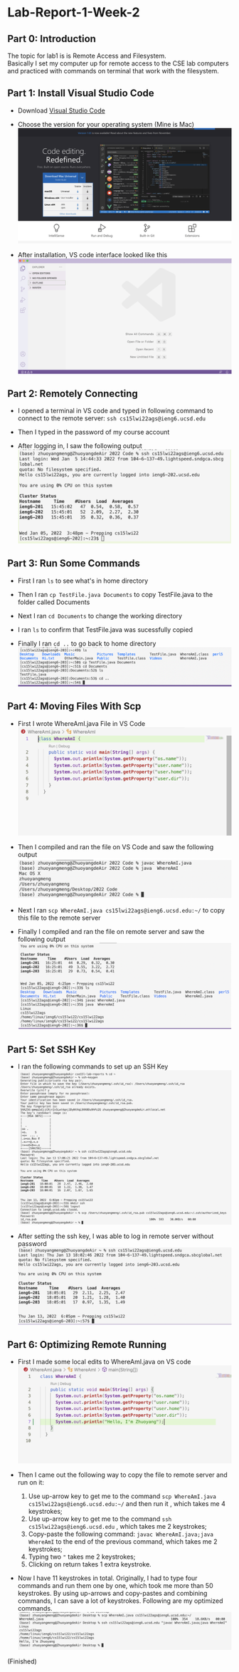 # Lab-Report-1-Week-2


## Part 0: Introduction
The topic for lab1 is is Remote Access and Filesystem. \
Basically I set my computer up for remote access to the CSE lab computers and practiced with commands on terminal that work with the filesystem.


## Part 1: Install Visual Studio Code
* Download [Visual Studio Code](https://code.visualstudio.com/)

* Choose the version for your operating system (Mine is Mac) ![Image](Installation.png)

* After installation, VS code interface looked like this ![Image](VSCode.png)


## Part 2: Remotely Connecting
* I opened a terminal in VS code and typed in following command to connect to the remote server: `ssh cs15lwi22ags@ieng6.ucsd.edu`

* Then I typed in the password of my course account

* After logging in, I saw the following output ![Image](Remote.png)


## Part 3: Run Some Commands
* First I ran `ls` to see what's in home directory

* Then I ran `cp TestFile.java Documents` to copy TestFile.java to the folder called Documents

* Next I ran `cd Documents` to change the working directory 

* I ran `ls` to confirm that TestFile.java was sucessfully copied

* Finally I ran `cd ..` to go back to home directory ![Image](TryCommands.png) 


## Part 4: Moving Files With Scp
* First I wrote WhereAmI.java File in VS Code ![Image](WhereAmI.png)

* Then I compiled and ran the file on VS Code and saw the following output ![Image](LocalRun.png)

* Next I ran `scp WhereAmI.java cs15lwi22ags@ieng6.ucsd.edu:~/` to copy this file to the remote server

* Finally I compiled and ran the file on remote server and saw the following output ![Image](RemoteRun.png)

## Part 5: Set SSH Key
* I ran the following commands to set up an SSH Key ![Image](SetKey.png)

* After setting the ssh key, I was able to log in remote server without password ![Image](LogWo.png)

## Part 6: Optimizing Remote Running
* First I made some local edits to WhereAmI.java on VS code ![Image](Edits.png)

* Then I came out the following way to copy the file to remote server and run on it: 
  1. Use up-arrow key to get me to the command `scp WhereAmI.java cs15lwi22ags@ieng6.ucsd.edu:~/` and then run it , which takes me 4 keystrokes; 
  2. Use up-arrow key to get me to the command `ssh cs15lwi22ags@ieng6.ucsd.edu` , which takes me 2 keystrokes; 
  3. Copy-paste the following command: `javac WhereAmI.java;java WhereAmI` to the end of the previous command,  which takes me 2 keystrokes;
  4. Typing two `"` takes me 2 keystrokes;
  5. Clicking on return takes 1 extra keystroke. 

* Now I have 11 keystrokes in total. Originally, I had to type four commands and run them one by one, which took me more than 50 keystrokes. By using up-arrows and copy-pastes and combining commands, I can save a lot of keystrokes. Following are my optimized commands.![Image](Optimizaion.png)






(Finished)













